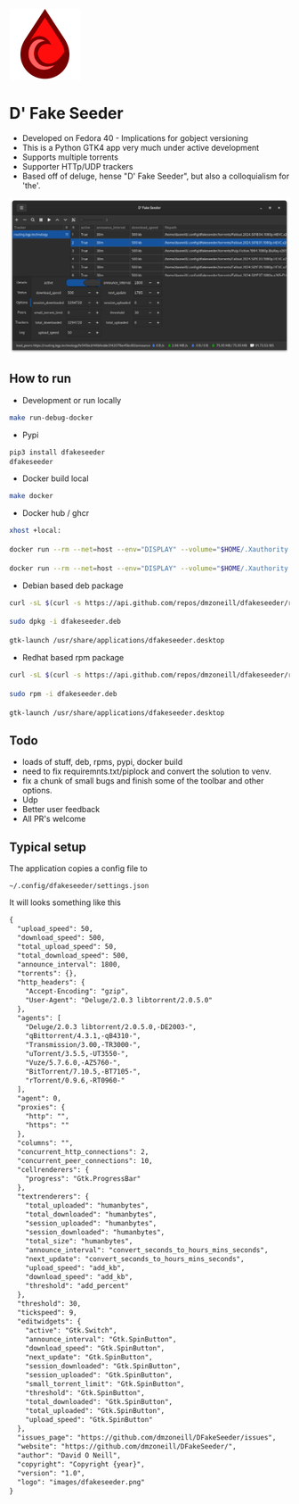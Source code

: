 <!-- markdownlint-disable MD041 -->
![DFakeSeeder screenshot](https://github.com/dmzoneill/dFakeSeeder/blob/main/d_fake_seeder/images/dfakeseeder.png)

# D' Fake Seeder

- Developed on Fedora 40 - Implications for gobject versioning
- This is a Python GTK4 app very much under active development
- Supports multiple torrents
- Supporter HTTp/UDP trackers
- Based off of deluge, hense "D' Fake Seeder", but also a colloquialism for 'the'.

![DFakeSeeder screenshot](https://github.com/dmzoneill/dFakeSeeder/blob/main/d_fake_seeder/images/screenshot.png)

## How to run
- Development or run locally
```bash
make run-debug-docker
```

- Pypi
```bash
pip3 install dfakeseeder
dfakeseeder
```

- Docker build local
```bash
make docker
```

- Docker hub / ghcr
```bash
xhost +local:

docker run --rm --net=host --env="DISPLAY" --volume="$HOME/.Xauthority:/root/.Xauthority:rw" --volume="/tmp/.X11-unix:/tmp/.X11-unix" -it feeditout/dfakeseeder

docker run --rm --net=host --env="DISPLAY" --volume="$HOME/.Xauthority:/root/.Xauthority:rw" --volume="/tmp/.X11-unix:/tmp/.X11-unix" -it ghcr.io/dmzoneill/dfakeseeder
```

- Debian based deb package
```bash
curl -sL $(curl -s https://api.github.com/repos/dmzoneill/dfakeseeder/releases/latest | grep browser_download_url | cut -d\" -f4 | grep deb) -o dfakeseeder.deb

sudo dpkg -i dfakeseeder.deb

gtk-launch /usr/share/applications/dfakeseeder.desktop
```

- Redhat based rpm package
```bash
curl -sL $(curl -s https://api.github.com/repos/dmzoneill/dfakeseeder/releases/latest | grep browser_download_url | cut -d\" -f4 | grep rpm) -o dfakeseeder.rpm

sudo rpm -i dfakeseeder.deb

gtk-launch /usr/share/applications/dfakeseeder.desktop
```

## Todo
- loads of stuff, deb, rpms, pypi, docker build
- need to fix requiremnts.txt/piplock and convert the solution to venv.
- fix a chunk of small bugs and finish some of the toolbar and other options.
- Udp
- Better user feedback
- All PR's welcome


## Typical setup

The application copies a config file to
```text
~/.config/dfakeseeder/settings.json
```
It will looks something like this

```text
{
  "upload_speed": 50,
  "download_speed": 500,
  "total_upload_speed": 50,
  "total_download_speed": 500,
  "announce_interval": 1800,
  "torrents": {},
  "http_headers": {
    "Accept-Encoding": "gzip",
    "User-Agent": "Deluge/2.0.3 libtorrent/2.0.5.0"
  },
  "agents": [
    "Deluge/2.0.3 libtorrent/2.0.5.0,-DE2003-",
    "qBittorrent/4.3.1,-qB4310-",
    "Transmission/3.00,-TR3000-",
    "uTorrent/3.5.5,-UT3550-",
    "Vuze/5.7.6.0,-AZ5760-",
    "BitTorrent/7.10.5,-BT7105-",
    "rTorrent/0.9.6,-RT0960-"
  ],
  "agent": 0,
  "proxies": {
    "http": "",
    "https": ""
  },
  "columns": "",
  "concurrent_http_connections": 2,
  "concurrent_peer_connections": 10,
  "cellrenderers": {
    "progress": "Gtk.ProgressBar"
  },
  "textrenderers": {
    "total_uploaded": "humanbytes",
    "total_downloaded": "humanbytes",
    "session_uploaded": "humanbytes",
    "session_downloaded": "humanbytes",
    "total_size": "humanbytes",
    "announce_interval": "convert_seconds_to_hours_mins_seconds",
    "next_update": "convert_seconds_to_hours_mins_seconds",
    "upload_speed": "add_kb",
    "download_speed": "add_kb",
    "threshold": "add_percent"
  },
  "threshold": 30,
  "tickspeed": 9,
  "editwidgets": {
    "active": "Gtk.Switch",
    "announce_interval": "Gtk.SpinButton",
    "download_speed": "Gtk.SpinButton",
    "next_update": "Gtk.SpinButton",
    "session_downloaded": "Gtk.SpinButton",
    "session_uploaded": "Gtk.SpinButton",
    "small_torrent_limit": "Gtk.SpinButton",
    "threshold": "Gtk.SpinButton",
    "total_downloaded": "Gtk.SpinButton",
    "total_uploaded": "Gtk.SpinButton",
    "upload_speed": "Gtk.SpinButton"
  },
  "issues_page": "https://github.com/dmzoneill/DFakeSeeder/issues",
  "website": "https://github.com/dmzoneill/DFakeSeeder/",
  "author": "David O Neill",
  "copyright": "Copyright {year}",
  "version": "1.0",
  "logo": "images/dfakeseeder.png"
}
```